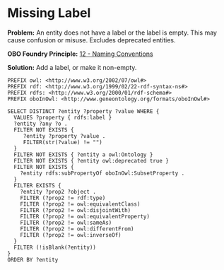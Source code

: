 # Missing Label

**Problem:** An entity does not have a label or the label is empty. This may cause confusion or misuse. Excludes deprecated entities.

**OBO Foundry Principle:** [12 - Naming Conventions](http://www.obofoundry.org/principles/fp-012-naming-conventions.html)

**Solution:** Add a label, or make it non-empty.

```sparql
PREFIX owl: <http://www.w3.org/2002/07/owl#>
PREFIX rdf: <http://www.w3.org/1999/02/22-rdf-syntax-ns#>
PREFIX rdfs: <http://www.w3.org/2000/01/rdf-schema#>
PREFIX oboInOwl: <http://www.geneontology.org/formats/oboInOwl#>

SELECT DISTINCT ?entity ?property ?value WHERE {
  VALUES ?property { rdfs:label }
  ?entity ?any ?o .
  FILTER NOT EXISTS {
     ?entity ?property ?value .
     FILTER(str(?value) != "")
  }
  FILTER NOT EXISTS { ?entity a owl:Ontology }
  FILTER NOT EXISTS { ?entity owl:deprecated true }
  FILTER NOT EXISTS {
    ?entity rdfs:subPropertyOf oboInOwl:SubsetProperty .
  }
  FILTER EXISTS {
    ?entity ?prop2 ?object .
    FILTER (?prop2 != rdf:type)
    FILTER (?prop2 != owl:equivalentClass)
    FILTER (?prop2 != owl:disjointWith)
    FILTER (?prop2 != owl:equivalentProperty)
    FILTER (?prop2 != owl:sameAs)
    FILTER (?prop2 != owl:differentFrom)
    FILTER (?prop2 != owl:inverseOf)
  }
  FILTER (!isBlank(?entity))
}
ORDER BY ?entity
```
